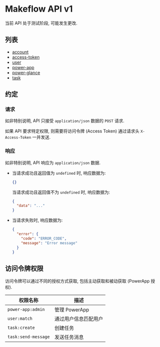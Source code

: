 # Makeflow API v1

当前 API 处于测试阶段, 可能发生更改.

## 列表

- [account](account.md)
- [access-token](access-token.md)
- [user](user.md)
- [power-app](power-app.md)
- [power-glance](power-glance.md)
- [task](task.md)

## 约定

### 请求

如非特别说明, API 只接受 `application/json` 数据的 `POST` 请求.

如果 API 要求特定权限, 则需要将访问令牌 (Access Token) 通过请求头 `X-Access-Token` 一并发送.

### 响应

如非特别说明, API 响应为 `application/json` 数据.

- 当请求成功且返回值为 `undefined` 时, 响应数据为:

  ```json
  {}
  ```

  当请求成功且返回值不为 `undefined` 时, 响应数据为:

  ```json
  {
    "data": "..."
  }
  ```

- 当请求失败时, 响应数据为:

  ```json
  {
    "error": {
      "code": "ERROR_CODE",
      "message": "Error message"
    }
  }
  ```

## 访问令牌权限

访问令牌可以通过不同的授权方式获取, 包括主动获取和被动获取 (PowerApp 授权).

| 权限名称            | 描述                 |
| ------------------- | -------------------- |
| `power-app:admin`   | 管理 PowerApp        |
| `user:match`        | 通过用户信息匹配用户 |
| `task:create`       | 创建任务             |
| `task:send-message` | 发送任务消息         |
